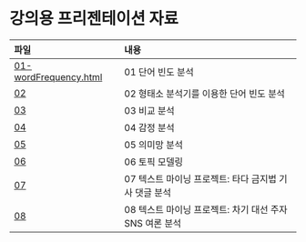 # 강의용 프리젠테이션 자료

파일           | 내용
:------------- |:-------------
[01-wordFrequency.html](https://youngwoos.github.io/Doit_textmining/01-wordFrequency.html) | 01 단어 빈도 분석
[02]()| 02 형태소 분석기를 이용한 단어 빈도 분석
[03]()| 03 비교 분석
[04]()| 04 감정 분석
[05]()| 05 의미망 분석
[06]()| 06 토픽 모델링
[07]()| 07 텍스트 마이닝 프로젝트:  타다 금지법 기사 댓글 분석
[08]()| 08 텍스트 마이닝 프로젝트: 차기 대선 주자 SNS 여론 분석





